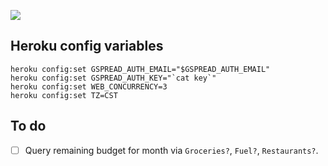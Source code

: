 ![](https://budgetbot.s3.amazonaws.com/budgetbot.gif)

## Heroku config variables

```
heroku config:set GSPREAD_AUTH_EMAIL="$GSPREAD_AUTH_EMAIL"
heroku config:set GSPREAD_AUTH_KEY="`cat key`"
heroku config:set WEB_CONCURRENCY=3
heroku config:set TZ=CST
```

## To do

- [ ] Query remaining budget for month via `Groceries?`, `Fuel?`, `Restaurants?`.
